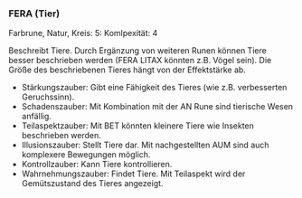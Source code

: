 ### FERA (Tier)

Farbrune, Natur, Kreis: 5: Komlpexität: 4

Beschreibt Tiere. Durch Ergänzung von weiteren Runen können Tiere besser beschrieben werden (FERA LITAX könnten z.B.
Vögel sein). Die Größe des beschriebenen Tieres hängt von der Effektstärke ab.

* Stärkungszauber: Gibt eine Fähigkeit des Tieres (wie z.B. verbesserten Geruchssinn).
* Schadenszauber: Mit Kombination mit der AN Rune sind tierische Wesen anfällig.
* Teilaspektzauber: Mit BET könnten kleinere Tiere wie Insekten beschrieben werden.
* Illusionszauber: Stellt Tiere dar. Mit nachgestellten AUM sind auch komplexere Bewegungen möglich.
* Kontrollzauber: Kann Tiere kontrollieren.
* Wahrnehmungszauber: Findet Tiere. Mit Teilaspekt wird der Gemütszustand des Tieres angezeigt.
